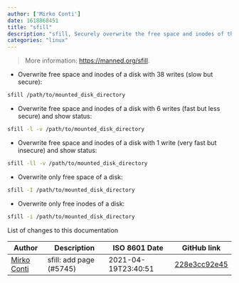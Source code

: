 ```yaml
---
author: ['Mirko Conti']
date: 1618868451
title: "sfill"
description: "sfill, Securely overwrite the free space and inodes of the partition where the specified directory resides."
categories: "linux"
---
```

> More information: <https://manned.org/sfill>.

- Overwrite free space and inodes of a disk with 38 writes (slow but secure):

```bash
sfill /path/to/mounted_disk_directory
```

- Overwrite free space and inodes of a disk with 6 writes (fast but less secure) and show status:

```bash
sfill -l -v /path/to/mounted_disk_directory
```

- Overwrite free space and inodes of a disk with 1 write (very fast but insecure) and show status:

```bash
sfill -ll -v /path/to/mounted_disk_directory
```

- Overwrite only free space of a disk:

```bash
sfill -I /path/to/mounted_disk_directory
```

- Overwrite only free inodes of a disk:

```bash
sfill -i /path/to/mounted_disk_directory
```
List of changes to this documentation


Author | Description | ISO 8601 Date | GitHub link
------|-----|-----|-----
[Mirko Conti](mailto:mkcn@users.noreply.github.com) | sfill: add page (#5745) | 2021-04-19T23:40:51 | [228e3cc92e45](https://github.com/tldr-pages/tldr/commit/228e3cc92e45e21b921c3459040f57ff767b6a3b)

